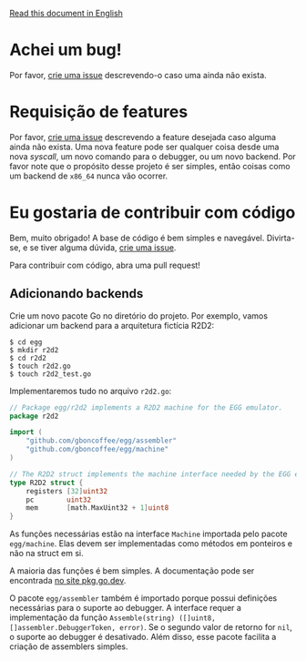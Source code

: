 [Read this document in English](CONTRIBUTING.md)

# Achei um bug!

Por favor, [crie uma issue](https://github.com/gboncoffee/egg/issues)
descrevendo-o caso uma ainda não exista.

# Requisição de features

Por favor, [crie uma issue](https://github.com/gboncoffee/egg/issues)
descrevendo a feature desejada caso alguma ainda não exista. Uma nova feature
pode ser qualquer coisa desde uma nova _syscall_, um novo comando para o
debugger, ou um novo backend. Por favor note que o propósito desse projeto é ser
simples, então coisas como um backend de `x86_64` nunca vão ocorrer.

# Eu gostaria de contribuir com código

Bem, muito obrigado! A base de código é bem simples e navegável. Divirta-se, e
se tiver alguma dúvida,
[crie uma issue](https://github.com/gboncoffee/egg/issues).

Para contribuir com código, abra uma pull request!

## Adicionando backends

Crie um novo pacote Go no diretório do projeto. Por exemplo, vamos adicionar um
backend para a arquitetura fictícia R2D2:

```shell
$ cd egg
$ mkdir r2d2
$ cd r2d2
$ touch r2d2.go
$ touch r2d2_test.go
```

Implementaremos tudo no arquivo `r2d2.go`:

```go
// Package egg/r2d2 implements a R2D2 machine for the EGG emulator.
package r2d2

import (
	"github.com/gboncoffee/egg/assembler"
	"github.com/gboncoffee/egg/machine"
)

// The R2D2 struct implements the machine interface needed by the EGG emulator.
type R2D2 struct {
	registers [32]uint32
	pc        uint32
	mem       [math.MaxUint32 + 1]uint8
}
```

As funções necessárias estão na interface `Machine` importada pelo pacote
`egg/machine`. Elas devem ser implementadas como métodos em ponteiros e não na
struct em si.

A maioria das funções é bem simples. A documentação pode ser encontrada
[no site pkg.go.dev](https://pkg.go.dev/github.com/gboncoffee/egg).

O pacote `egg/assembler` também é importado porque possui definições necessárias
para o suporte ao debugger. A interface requer a implementação da função
`Assemble(string) ([]uint8, []assembler.DebuggerToken, error)`. Se o segundo
valor de retorno for `nil`, o suporte ao debugger é desativado. Além disso, esse
pacote facilita a criação de assemblers simples.

